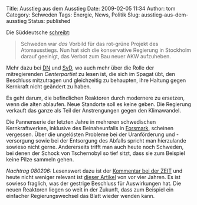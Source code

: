Title: Ausstieg aus dem Ausstieg
Date: 2009-02-05 11:34
Author: tom
Category: Schweden
Tags: Energie, News, Politik
Slug: ausstieg-aus-dem-ausstieg
Status: published

Die Süddeutsche
[schreibt](http://www.sueddeutsche.de/,tt2m1/politik/583/457244/text/):

> Schweden war *das* Vorbild für das rot-grüne Projekt des
> Atomausstiegs. Nun hat sich die konservative Regierung in Stockholm
> darauf geeinigt, das Verbot zum Bau neuer AKW aufzuheben.

Mehr dazu bei
[DN](http://www.dn.se/DNet/jsp/polopoly.jsp?d=1042&a=880828) und
[SvD](http://www.svd.se/nyheter/politik/artikel_2425667.svd), wo auch
mehr über die Rolle der mitregierenden *Centerpartiet* zu lesen ist, die
sich im Spagat übt, den Beschluss mitzutragen und gleichzeitig zu
behaupten, ihre Haltung gegen Kernkraft nicht geändert zu haben.

Es geht darum, die befindlichen Reaktoren durch modernere zu ersetzen,
wenn die alten ablaufen. Neue Standorte soll es keine geben. Die
Regierung verkauft das ganze als Teil der Anstrengungen gegen den
Klimawandel.

Die Pannenserie der letzten Jahre in mehreren schwedischen
Kernkraftwerken, inklusive des Beinaheunfalls in
[Forsmark](http://www.fiket.de/tag/forsmark), scheinen vergessen. Über
die ungelösten Probleme bei der Uranförderung und -versorgung sowie bei
der Entsorgung des Abfalls spricht man hierzulande sowieso nicht gerne.
Andererseits trifft man auch heute noch Schweden, bei denen der Schock
von Tschernobyl so tief sitzt, dass sie zum Beispiel keine Pilze sammeln
gehen.

*Nachtrag 080206:* Lesenswert dazu ist der [Kommentar bei der
ZEIT](http://www.zeit.de/online/2009/07/schweden-atomenergie-kommentar-2?page=all)
und heute nicht weniger relevant ist [dieser
Artikel](http://www.zeit.de/2004/32/Kernenergie?page=all) von vor vier
Jahren. Es ist sowieso fraglich, was der gestrige Beschluss für
Auswirkungen hat. Die neuen Reaktoren liegen so weit in der Zukunft,
dass zum Beispiel ein einfacher Regierungswechsel das Blatt wieder
wenden kann.

